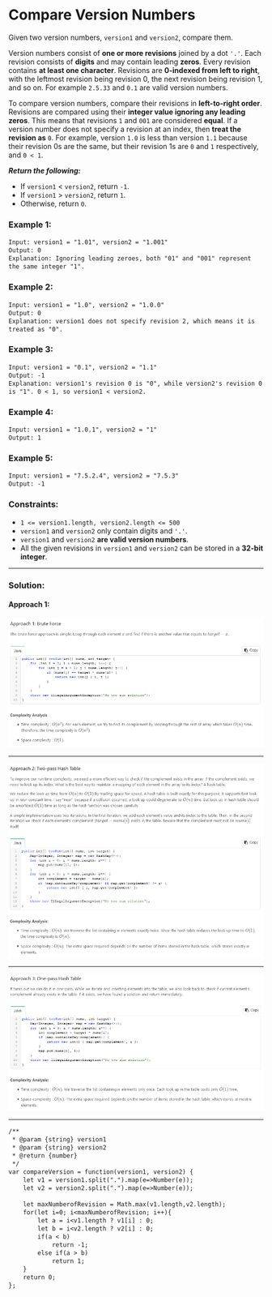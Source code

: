 # Compare Version Numbers

Given two version numbers, `version1` and `version2`, compare them.

Version numbers consist of **one or more revisions** joined by a dot `'.'`. Each revision consists of **digits** and may contain leading **zeros**. Every revision contains **at least one character**. Revisions are **0-indexed from left to right**, with the leftmost revision being revision 0, the next revision being revision 1, and so on. For example `2.5.33` and `0.1` are valid version numbers.

To compare version numbers, compare their revisions in **left-to-right order**. Revisions are compared using their **integer value ignoring any leading zeros**. This means that revisions `1` and `001` are considered **equal**. If a version number does not specify a revision at an index, then **treat the revision as** `0`. For example, version `1.0` is less than version `1.1` because their revision 0s are the same, but their revision 1s are `0` and `1` respectively, and `0 < 1`.

**_Return the following:_**

- If `version1` < `version2`, return `-1`.
- If `version1` > `version2`, return `1`.
- Otherwise, return `0`.

### Example 1:

```
Input: version1 = "1.01", version2 = "1.001"
Output: 0
Explanation: Ignoring leading zeroes, both "01" and "001" represent the same integer "1".
```

### Example 2:

```
Input: version1 = "1.0", version2 = "1.0.0"
Output: 0
Explanation: version1 does not specify revision 2, which means it is treated as "0".
```

### Example 3:

```
Input: version1 = "0.1", version2 = "1.1"
Output: -1
Explanation: version1's revision 0 is "0", while version2's revision 0 is "1". 0 < 1, so version1 < version2.
```

### Example 4:

```
Input: version1 = "1.0.1", version2 = "1"
Output: 1
```

### Example 5:

```
Input: version1 = "7.5.2.4", version2 = "7.5.3"
Output: -1
```

### Constraints:

- `1 <= version1.length, version2.length <= 500`
- `version1` and `version2` only contain digits and `'.'`.
- `version1` and `version2` **are valid version numbers**.
- All the given revisions in `version1` and `version2` can be stored in a **32-bit integer**.

---

### Solution:

#### Approach 1:

![Approach1](pics/compareversionnumbers_approach1.PNG)

---

![Approach1](pics/compareversionnumbers_approach2.PNG)

---

![Approach1](pics/compareversionnumbers_approach3.PNG)

---

```
/**
 * @param {string} version1
 * @param {string} version2
 * @return {number}
 */
var compareVersion = function(version1, version2) {
    let v1 = version1.split(".").map(e=>Number(e));
    let v2 = version2.split(".").map(e=>Number(e));

    let maxNumberofRevision = Math.max(v1.length,v2.length);
    for(let i=0; i<maxNumberofRevision; i++){
        let a = i<v1.length ? v1[i] : 0;
        let b = i<v2.length ? v2[i] : 0;
        if(a < b)
            return -1;
        else if(a > b)
            return 1;
    }
    return 0;
};
```
